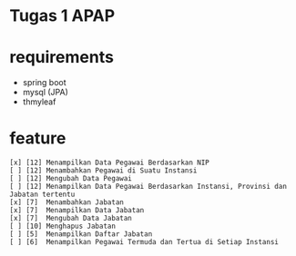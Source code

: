 # Tugas 1 APAP

# requirements
- spring boot
- mysql (JPA)
- thmyleaf

# feature
    [x] [12] ​Menampilkan Data Pegawai Berdasarkan NIP
    [ ] [12] ​Menambahkan Pegawai di Suatu Instansi
    [ ] [12] ​Mengubah Data Pegawai
    [ ] [12] Menampilkan Data Pegawai Berdasarkan Instansi, Provinsi dan Jabatan tertentu 
    [x] [7] ​ Menambahkan Jabatan    
    [x] [7] ​ Menampilkan Data Jabatan    
    [x] [7] ​ Mengubah Data Jabatan    
    [ ] [10] ​Menghapus Jabatan    
    [ ] [5] ​ Menampilkan Daftar Jabatan
    [ ] [6] ​ Menampilkan Pegawai Termuda dan Tertua di Setiap Instansi
